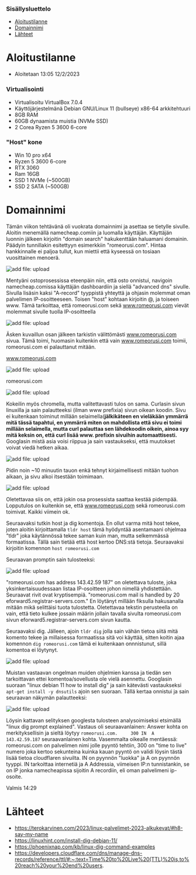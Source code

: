 ### Sisällysluettelo
- [Aloitustilanne](#Aloitustilanne) 
- [Domainnimi](#Domainnimi)
- [Lähteet](#lähteet)



# Aloitustilanne

- Aloitetaan 13:05 12/2/2023

### Virtualisointi
- Virtualisoitu VirtualBox 7.0.4
- Käyttöjärjestelmänä Debian GNU/Linux 11 (bullseye) x86-64 arkkitehtuuri 
- 8GB RAM
- 60GB dynaamista muistia (NVMe SSD)
- 2 Corea Ryzen 5 3600 6-core

### "Host" kone
- Win 10 pro x64
- Ryzen 5 3600 6-core
- RTX 3060
- Ram 16GB
- SSD 1 NVMe (~500GB)
- SSD 2 SATA (~500GB)


# Domainnimi

Tämän viikon tehtävänä oli vuokrata domainnimi ja asettaa se tietylle sivulle. Aloitin menemällä namecheap.comiin ja luomalla käyttäjän. Käyttäjän luonnin jälkeen kirjoitin 
"domain search" hakukenttään haluamani domainin. Päädyin tunnillakin esitettyyn esimerkkiin "romeorusi.com". Hintaa hankkinnalle ei paljoa tullut, kun miettii että 
kyseessä on tosiaan vuosittainen menoerä.

![add file: upload](V4Kuvat2/v4t2k1.jpg)

Mentyäni ostoprosessissa eteenpäin niin, että osto onnistui, navigoin namecheap.comissa käyttäjän dashboardiin ja siellä "advanced dns" sivulle. Sivulla lisäsin kaksi
"A-record" tyyppistä yhteyttä ja ohjasin molemmat oman palvelimen IP-osoitteeseen. Toisen "host" kohtaan kirjoitin @, ja toiseen www. Tämä tarkoittaa, että romeorusi.com
sekä www.romeorusi.com vievät molemmat sivulle tuolla IP-osoitteella


![add file: upload](V4Kuvat2/v4t2k2.jpg)

Äsken kuvaillun osan jälkeen tarkistin välittömästi www.romeorusi.com sivua. Tämä toimi, huomasin kuitenkin että vain www.romeorusi.com toimii, romeorusi.com ei palauttanut mitään.

www.romeorusi.com

![add file: upload](V4Kuvat2/v4t2k3.jpg)

romeorusi.com 

![add file: upload](V4Kuvat2/v4t2k4.jpg)

Kokeilin myös chromella, mutta valitettavasti tulos on sama. Curlasin sivun linuxilla ja sain palautteeksi (ilman www prefixia) sivun oikean koodin. Sivu ei kuitenkaan
toiminut millään selaimella(**jälkikäteen en vieläkään ymmärrä mitä tässä tapahtui, en ymmärrä miten on mahdollista että sivu ei toimi millään selaimella, mutta curl palauttaa sen lähdekoodin oikein, ainoa syy mitä keksin on, että curl lisää www. prefixin sivuihin automaattisesti.** Googlasin mistä asia voisi riippua ja sain vastaukseksi, että muutokset voivat viedä hetken aikaa.

![add file: upload](V4Kuvat2/v4t2k5.jpg)

Pidin noin ~10 minuutin tauon enkä tehnyt kirjaimellisesti mitään tuohon aikaan, ja sivu alkoi itsestään toimimaan. 

![add file: upload](V4Kuvat2/v4t2k6.jpg)

Oletettavaa siis on, että jokin osa prosessista saattaa kestää pidempää. Lopputulos on kuitenkin se, että www.romeorusi.com sekä romeorusi.com toimivat. Kaikki viimein
ok.


Seuraavaksi tutkin host ja dig komentoja. En ollut varma mitä host tekee, joten aloitin kirjoittamalla ```tldr host``` tämä hyödyntää asentamaani ohjelmaa "tldr" joka
käytännössä tekee saman kuin man, mutta selkemmässä formaatissa. Tällä sain tietää että host kertoo DNS:stä tietoja. Seuraavaksi kirjoitin komennon ```host romeorusi.com```

Seuraavan promptin sain tulosteeksi: 

![add file: upload](V4Kuvat2/v4t2k7.jpg)

"romeorusi.com has address 143.42.59 187" on oletettava tuloste, joka yksinkertaisuudessaan listaa IP-osoitteen johon nimellä yhdistettään. Seuraavat rivit ovat kryptisempiä. "romeorusi.com mail is handled by 20 eforward5.registrar-servers.com." En löytänyt millään fiksulla hakusanalla mitään mikä selittäisi tuota tulostetta. Oletettavaa tekstin perusteella on vain, että tieto kulkee jossain määrin jollain tavalla sivulta romeorusi.com sivun eforward5.registrar-servers.com sivun kautta.

Seuraavaksi dig. Jälleen, ajoin ```tldr dig``` jolla sain vähän tietoa siitä mitä komento tekee ja millaisessa formaatissa sitä voi käyttää, sitten koitin ajaa komennon ```dig romeorusi.com``` tämä ei kuitenkaan onnnistunut, sillä komentoa ei löytynyt. 

![add file: upload](V4Kuvat2/v4t2k8.jpg)

Muistan vastaavan ongelman muiden ohjelmien kanssa ja tiedän sen tarkoittavan ettei komentoa/sovellusta ole vielä asennettu. Googlasin suoraan "linux debian 11 how to install dig" ja sain kätevästi vastaukseksi ```apt-get install -y dnsutils``` ajoin sen suoraan. Tällä kertaa onnistui ja sain seuraavan näkymän palautteeksi:

![add file: upload](V4Kuvat2/v4t2k9.jpg)

Löysin kattavan selityksen googlesta tulosteen analysoimiseksi etsimällä "linux dig prompt explained". Vastaus oli seuraavanlainen: Answer kohta on merkityksellisin ja sieltä löytyy ```romeorusi.com.		300	IN	A	143.42.59.187``` seuraavanlainen kohta. Vasemmalta oikealle mentäessä: romeorusi.com on palvelimen nimi jolle pyyntö tehtiin, 300 on "time to live" numero joka kertoo sekunteina kuinka kauan pyyntö on validi löysin tästä lisää tietoa cloudflaren sivuilta. IN on pyynnön "luokka" ja A on pyynnön tyyppi. IN tarkoittaa internetiä ja A Addressia, viimeisen IP:n tunnistankin, se on IP jonka namecheapissa sijoitin A recordiin, eli oman palvelimeni ip-osoite.

Valmis 14:29

# Lähteet
- https://terokarvinen.com/2023/linux-palvelimet-2023-alkukevat/#h8-say-my-name
- https://linuxhint.com/install-dig-debian-11/
- https://phoenixnap.com/kb/linux-dig-command-examples
- https://developers.cloudflare.com/dns/manage-dns-records/reference/ttl/#:~:text=Time%20to%20Live%20(TTL)%20is,to%20reach%20your%20end%20users.
